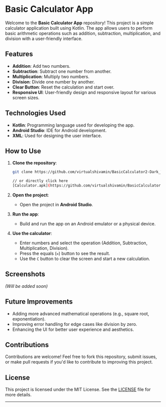 # Basic Calculator App

Welcome to the **Basic Calculator App** repository! This project is a simple calculator application built using Kotlin. The app allows users to perform basic arithmetic operations such as addition, subtraction, multiplication, and division with a user-friendly interface.

## Features

- **Addition**: Add two numbers.
- **Subtraction**: Subtract one number from another.
- **Multiplication**: Multiply two numbers.
- **Division**: Divide one number by another.
- **Clear Button**: Reset the calculation and start over.
- **Responsive UI**: User-friendly design and responsive layout for various screen sizes.

## Technologies Used

- **Kotlin**: Programming language used for developing the app.
- **Android Studio**: IDE for Android development.
- **XML**: Used for designing the user interface.

## How to Use

1. **Clone the repository**:
   ```bash
   git clone https://github.com/virtualshivamin/BasicCalculator2-Dark_Theme.git

   // or directly click here
   [Calculator.apk](https://github.com/virtualshivamin/BasicCalculator2-Dark_Theme/blob/main/Calculator.apk)
   ```

2. **Open the project**:
   - Open the project in **Android Studio**.

3. **Run the app**:
   - Build and run the app on an Android emulator or a physical device.

4. **Use the calculator**:
   - Enter numbers and select the operation (Addition, Subtraction, Multiplication, Division).
   - Press the equals (`=`) button to see the result.
   - Use the `C` button to clear the screen and start a new calculation.

## Screenshots

*(Will be added soon)*

## Future Improvements

- Adding more advanced mathematical operations (e.g., square root, exponentiation).
- Improving error handling for edge cases like division by zero.
- Enhancing the UI for better user experience and aesthetics.

## Contributions

Contributions are welcome! Feel free to fork this repository, submit issues, or make pull requests if you'd like to contribute to improving this project.

## License

This project is licensed under the MIT License. See the [LICENSE](LICENSE) file for more details.

---
